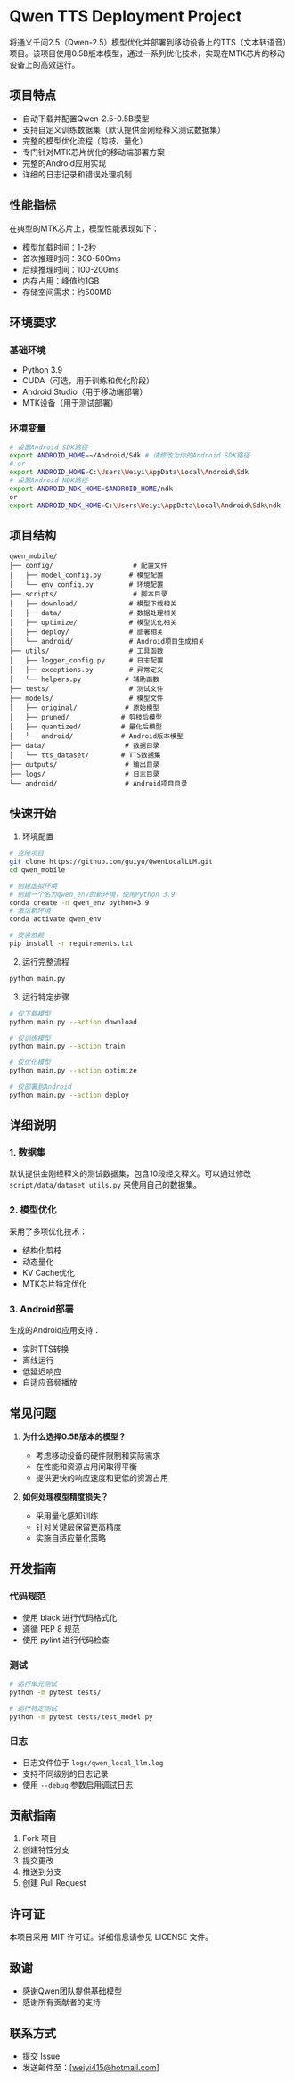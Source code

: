 # Qwen TTS Deployment Project

将通义千问2.5（Qwen-2.5）模型优化并部署到移动设备上的TTS（文本转语音）项目。该项目使用0.5B版本模型，通过一系列优化技术，实现在MTK芯片的移动设备上的高效运行。

## 项目特点

- 自动下载并配置Qwen-2.5-0.5B模型
- 支持自定义训练数据集（默认提供金刚经释义测试数据集）
- 完整的模型优化流程（剪枝、量化）
- 专门针对MTK芯片优化的移动端部署方案
- 完整的Android应用实现
- 详细的日志记录和错误处理机制

## 性能指标

在典型的MTK芯片上，模型性能表现如下：
- 模型加载时间：1-2秒
- 首次推理时间：300-500ms
- 后续推理时间：100-200ms
- 内存占用：峰值约1GB
- 存储空间需求：约500MB

## 环境要求

### 基础环境
- Python 3.9
- CUDA（可选，用于训练和优化阶段）
- Android Studio（用于移动端部署）
- MTK设备（用于测试部署）

### 环境变量
```bash
# 设置Android SDK路径
export ANDROID_HOME=~/Android/Sdk # 请修改为你的Android SDK路径
# or
export ANDROID_HOME=C:\Users\Weiyi\AppData\Local\Android\Sdk 
# 设置Android NDK路径
export ANDROID_NDK_HOME=$ANDROID_HOME/ndk
or 
export ANDROID_NDK_HOME=C:\Users\Weiyi\AppData\Local\Android\Sdk\ndk

```

## 项目结构
```
qwen_mobile/
├── config/                    # 配置文件
│   ├── model_config.py       # 模型配置
│   └── env_config.py         # 环境配置
├── scripts/                   # 脚本目录
│   ├── download/             # 模型下载相关
│   ├── data/                 # 数据处理相关
│   ├── optimize/             # 模型优化相关
│   ├── deploy/               # 部署相关
│   └── android/              # Android项目生成相关
├── utils/                    # 工具函数
│   ├── logger_config.py      # 日志配置
│   ├── exceptions.py         # 异常定义
│   └── helpers.py           # 辅助函数
├── tests/                    # 测试文件
├── models/                   # 模型文件
│   ├── original/            # 原始模型
│   ├── pruned/             # 剪枝后模型
│   ├── quantized/          # 量化后模型
│   └── android/            # Android版本模型
├── data/                    # 数据目录
│   └── tts_dataset/        # TTS数据集
├── outputs/                 # 输出目录
├── logs/                    # 日志目录
└── android/                 # Android项目目录
```

## 快速开始

1. 环境配置
```bash
# 克隆项目
git clone https://github.com/guiyu/QwenLocalLLM.git
cd qwen_mobile

# 创建虚拟环境
# 创建一个名为qwen_env的新环境，使用Python 3.9
conda create -n qwen_env python=3.9
# 激活新环境
conda activate qwen_env

# 安装依赖
pip install -r requirements.txt
```

2. 运行完整流程
```bash
python main.py
```

3. 运行特定步骤
```bash
# 仅下载模型
python main.py --action download

# 仅训练模型
python main.py --action train

# 仅优化模型
python main.py --action optimize

# 仅部署到Android
python main.py --action deploy
```

## 详细说明

### 1. 数据集
默认提供金刚经释义的测试数据集，包含10段经文释义。可以通过修改 `script/data/dataset_utils.py` 来使用自己的数据集。

### 2. 模型优化
采用了多项优化技术：
- 结构化剪枝
- 动态量化
- KV Cache优化
- MTK芯片特定优化

### 3. Android部署
生成的Android应用支持：
- 实时TTS转换
- 离线运行
- 低延迟响应
- 自适应音频播放

## 常见问题

1. **为什么选择0.5B版本的模型？**
   - 考虑移动设备的硬件限制和实际需求
   - 在性能和资源占用间取得平衡
   - 提供更快的响应速度和更低的资源占用

2. **如何处理模型精度损失？**
   - 采用量化感知训练
   - 针对关键层保留更高精度
   - 实施自适应量化策略

## 开发指南

### 代码规范
- 使用 black 进行代码格式化
- 遵循 PEP 8 规范
- 使用 pylint 进行代码检查

### 测试
```bash
# 运行单元测试
python -m pytest tests/

# 运行特定测试
python -m pytest tests/test_model.py
```

### 日志
- 日志文件位于 `logs/qwen_local_llm.log`
- 支持不同级别的日志记录
- 使用 `--debug` 参数启用调试日志

## 贡献指南

1. Fork 项目
2. 创建特性分支
3. 提交更改
4. 推送到分支
5. 创建 Pull Request

## 许可证

本项目采用 MIT 许可证。详细信息请参见 LICENSE 文件。

## 致谢

- 感谢Qwen团队提供基础模型
- 感谢所有贡献者的支持

## 联系方式

- 提交 Issue
- 发送邮件至：[weiyi415@hotmail.com]

